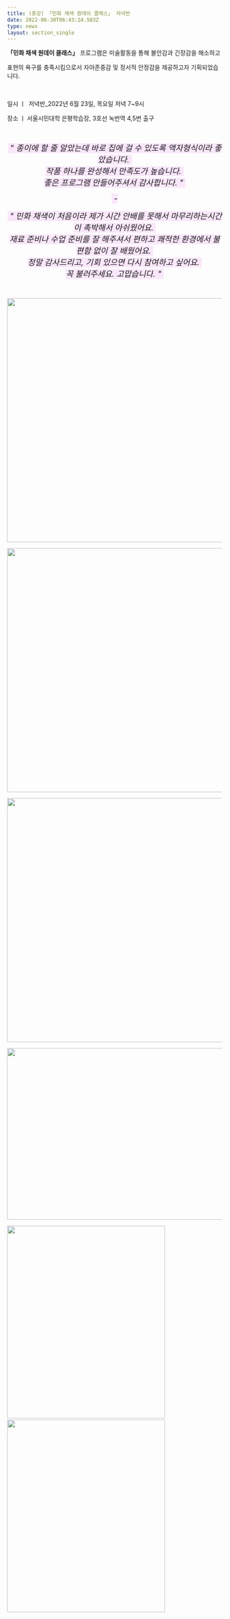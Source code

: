 ```yaml
---
title: (종강) 「민화 채색 원데이 클래스」 저녁반
date: 2022-06-30T06:43:24.583Z
type: news
layout: section_single
---
```

<p><strong>「민화 채색 원데이 클래스」</strong> 프로그램은 미술활동을 통해 불안감과 긴장감을 해소하고</p>
<p>표현의 욕구를 충족시킴으로서 자아존중감 및 정서적 안정감을 제공하고자 기획되었습니다.</p>
<p>&nbsp;</p>
<p>일시 ㅣ&nbsp; 저녁반_2022년 6월 23일, 목요일 저녁 7~9시</p>
<p>장소 ㅣ 서울시민대학 은평학습장, 3호선 녹번역 4,5번 출구</p>
<p>&nbsp;</p>
<p style="text-align: center;"><span style="background-color: #fae6fb;"><em><span style="font-size: 14pt; background-color: #fae6fb;">&nbsp;" 종이에 할 줄 알았는데 바로 집에 걸 수 있도록 액자형식이라 좋았습니다.&nbsp;</span></em></span><br /><span style="background-color: #fae6fb;"><em><span style="font-size: 14pt; background-color: #fae6fb;">작품 하나를 완성해서 만족도가 높습니다.&nbsp;</span></em></span><br /><span style="background-color: #fae6fb;"><em><span style="font-size: 14pt; background-color: #fae6fb;">좋은 프로그램 만들어주셔서 감사합니다. "&nbsp;</span></em></span></p>
<p style="text-align: center;"><span style="background-color: #fae6fb;"><em><span style="font-size: 14pt; background-color: #fae6fb;">&nbsp;-</span></em></span></p>
<p style="text-align: center;"><span style="background-color: #fae6fb;"><em><span style="font-size: 14pt; background-color: #fae6fb;">&nbsp;" 민화 채색이 처음이라 제가 시간 안배를 못해서 마무리하는시간이 촉박해서 아쉬웠어요.&nbsp;<br />재료 준비나 수업 준비를 잘 해주셔서 편하고 쾌적한 환경에서 불편함 없이 잘 배웠어요.&nbsp;<br />정말 감사드리고, 기회 있으면 다시 참여하고 싶어요.&nbsp;<br />꼭 불러주세요. 고맙습니다</span></em></span><em><span style="font-size: 14pt; background-color: #fae6fb;">. "&nbsp;</span></em></p>
<p style="text-align: center;">&nbsp;</p>
<p><img src="https://drive.tiny.cloud/1/engl1s97gj9hrxpoa7eh7z5f05ozxfm1box3nxkh4j7a43ei/92c388ff-ca37-49c2-887f-b05ccc19171d" alt="" width="760" height="570" /></p>
<p><img src="https://drive.tiny.cloud/1/engl1s97gj9hrxpoa7eh7z5f05ozxfm1box3nxkh4j7a43ei/af6c9c6c-2a46-4e36-9ec0-4e19c631c820" alt="" width="760" height="570" /></p>
<p><img src="https://drive.tiny.cloud/1/engl1s97gj9hrxpoa7eh7z5f05ozxfm1box3nxkh4j7a43ei/c73351e5-d556-486f-add2-945a47231de4" alt="" width="760" height="570" /></p>
<p><img src="https://drive.tiny.cloud/1/engl1s97gj9hrxpoa7eh7z5f05ozxfm1box3nxkh4j7a43ei/80f543ff-072b-435b-94f0-fb5e833b5d39" alt="" width="760" height="401" /></p>
<p><img src="https://drive.tiny.cloud/1/engl1s97gj9hrxpoa7eh7z5f05ozxfm1box3nxkh4j7a43ei/3ab01249-861d-45c2-bff7-ba15b9ad2f25" alt="" width="370" height="450" /> &nbsp;<img src="https://drive.tiny.cloud/1/engl1s97gj9hrxpoa7eh7z5f05ozxfm1box3nxkh4j7a43ei/c63ba264-f563-455a-a567-7928685ca4f6" alt="" width="370" height="450" /></p>
